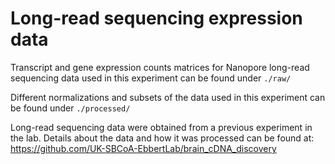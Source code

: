 # Long-read sequencing expression data

Transcript and gene expression counts matrices for Nanopore long-read sequencing data used in this experiment can be found under `./raw/`

Different normalizations and subsets of the data used in this experiment can be found under `./processed/`

Long-read sequencing data were obtained from a previous experiment in the lab. Details about the data and how it was processed can be found at: https://github.com/UK-SBCoA-EbbertLab/brain_cDNA_discovery

